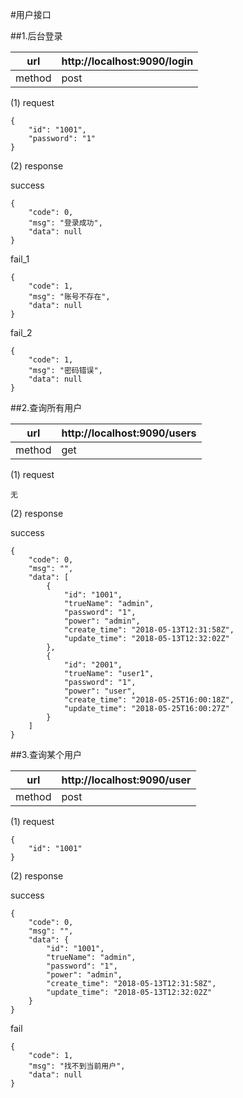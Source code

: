 #用户接口

##1.后台登录

|url| http://localhost:9090/login|
|-|-|
|method|post|

(1) request
```
{
    "id": "1001",
    "password": "1"
}
```
(2) response

success
```
{
    "code": 0,
    "msg": "登录成功",
    "data": null
}
```
fail_1
```
{
    "code": 1,
    "msg": "账号不存在",
    "data": null
}
```

fail_2
```
{
    "code": 1,
    "msg": "密码错误",
    "data": null
}
```

##2.查询所有用户

|url| http://localhost:9090/users|
|-|-|
|method|get|

(1) request
```
无
```
(2) response

success
```
{
    "code": 0,
    "msg": "",
    "data": [
        {
            "id": "1001",
            "trueName": "admin",
            "password": "1",
            "power": "admin",
            "create_time": "2018-05-13T12:31:58Z",
            "update_time": "2018-05-13T12:32:02Z"
        },
        {
            "id": "2001",
            "trueName": "user1",
            "password": "1",
            "power": "user",
            "create_time": "2018-05-25T16:00:18Z",
            "update_time": "2018-05-25T16:00:27Z"
        }
    ]
}
```

##3.查询某个用户

|url| http://localhost:9090/user|
|-|-|
|method|post|

(1) request
```
{
    "id": "1001"
}
```
(2) response

success
```
{
    "code": 0,
    "msg": "",
    "data": {
        "id": "1001",
        "trueName": "admin",
        "password": "1",
        "power": "admin",
        "create_time": "2018-05-13T12:31:58Z",
        "update_time": "2018-05-13T12:32:02Z"
    }
}
```
fail
```
{
    "code": 1,
    "msg": "找不到当前用户",
    "data": null
}
```